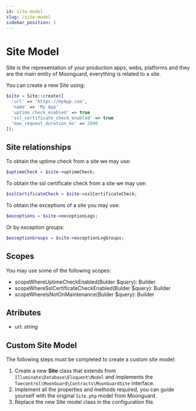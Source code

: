 ```yaml
---
id: site-model
slug: /site-model
sidebar_position: 1
---
```


# Site Model

Site is the representation of your production apps, webs, platforms and they are the main entity of Moonguard, everything is related to a site.

You can create a new Site using:

```php
$site = Site::create([
  'url' => 'https://myApp.com',
  'name' => 'My App'
  'uptime_check_enabled' => true
  'ssl_certificate_check_enabled' => true
  'max_request_duration_ms' => 2000
]);
```

## Site relationships

To obtain the uptime check from a site we may use:

```php
$uptimeCheck = $site->uptimeCheck;
```

To obtain the ssl certificate check from a site we may use:

```php
$sslCertificateCheck = $site->sslCertificateCheck;
```

To obtain the exceptions of a site you may use:

```php
$exceptions = $site->exceptionLogs;
```

Or by exception groups:

```php
$exceptionGroups = $site->exceptionLogGroups;
```

## Scopes

You may use some of the following scopes:

- scopeWhereUptimeCheckEnabled(Bulder $query): Builder
- scopeWhereSslCertificateCheckEnabled(Bulder $query): Builder
- scopeWhereIsNotOnMaintenance(Bulder $query): Builder

## Atributes

- url: _string_

## Custom Site Model

The following steps must be completed to create a custom site model:

1. Create a new **Site** class that extends from `Illuminate\Database\Eloquent\Model` and implements the `Taecontrol\MoonGuard\Contracts\MoonGuardSite` interface.
2. Implement all the properties and methods required, you can guide yourself with the original `Site.php` model from Moonguard.
3. Replace the new Site model class in the configuration file.
